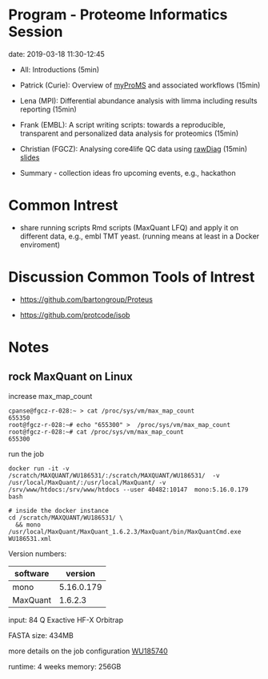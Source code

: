 # Program - Proteome Informatics Session

date: 2019-03-18 11:30-12:45

* All: Introductions (5min)

* Patrick (Curie): Overview of [myProMS](https://doi.org/10.1002/pmic.200600784) and associated workflows (15min)

* Lena (MPI): Differential abundance analysis with limma including results reporting (15min)

* Frank (EMBL): A script writing scripts: towards a reproducible, transparent and personalized data analysis for proteomics (15min)

* Christian (FGCZ): Analysing core4life QC data using [rawDiag](https://fgcz.github.io/rawDiag/) (15min) [slides](https://drive.google.com/file/d/1iZFpUMYlxa37AZb18ajPD2sto3LMbH-D/view?usp=sharing)

* Summary - collection ideas fro upcoming events, e.g., hackathon


# Common Intrest 

- share running scripts Rmd scripts (MaxQuant LFQ) and apply it on different data, e.g., embl TMT yeast.
(running means at least in a Docker enviroment)


# Discussion Common Tools of Intrest 

- https://github.com/bartongroup/Proteus

- https://github.com/protcode/isob


# Notes

## rock MaxQuant on Linux


increase max_map_count 

```
cpanse@fgcz-r-028:~ > cat /proc/sys/vm/max_map_count
655350
root@fgcz-r-028:~# echo "655300" >  /proc/sys/vm/max_map_count
root@fgcz-r-028:~# cat /proc/sys/vm/max_map_count
655300
```

run the job

```{bash}
docker run -it -v /scratch/MAXQUANT/WU186531/:/scratch/MAXQUANT/WU186531/  -v /usr/local/MaxQuant/:/usr/local/MaxQuant/ -v /srv/www/htdocs:/srv/www/htdocs --user 40482:10147  mono:5.16.0.179 bash

# inside the docker instance
cd /scratch/MAXQUANT/WU186531/ \
  && mono /usr/local/MaxQuant/MaxQuant_1.6.2.3/MaxQuant/bin/MaxQuantCmd.exe WU186531.xml
```

Version numbers:

|software|version|
|----|----|
|mono|5.16.0.179|
|MaxQuant|1.6.2.3|


input:
84 Q Exactive HF-X Orbitrap

FASTA size: 434MB

more details on the job configuration [WU185740](https://fgcz-bfabric.uzh.ch/bfabric/userlab/show-workunit.html?id=185740)

runtime: 4 weeks
memory: 256GB

